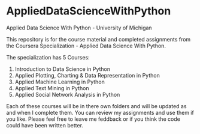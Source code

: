 # AppliedDataScienceWithPython
Applied Data Science With Python - University of Michigan

This repository is for the course material and completed assignments from the Coursera Specialization - Applied Data Science With Python.

The specialization has 5 Courses:
1. Introduction to Data Science in Python
2. Applied Plotting, Charting & Data Representation in Python
3. Applied Machine Learning in Python
4. Applied Text Mining in Python
5. Applied Social Network Analysis in Python

Each of these courses will be in there own folders and will be updated as and when I complete them. You can review my assignments and use them if you like. Please feel free to leave me feddback or if you think the code could have been written better.
